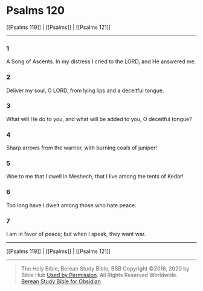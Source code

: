 # Psalms 120

[[Psalms 119]] | [[Psalms]] | [[Psalms 121]]

---

### 1
A Song of Ascents. In my distress I cried to the LORD, and He answered me.

### 2
Deliver my soul, O LORD, from lying lips and a deceitful tongue.

### 3
What will He do to you, and what will be added to you, O deceitful tongue?

### 4
Sharp arrows from the warrior, with burning coals of juniper!

### 5
Woe to me that I dwell in Meshech, that I live among the tents of Kedar!

### 6
Too long have I dwelt among those who hate peace.

### 7
I am in favor of peace; but when I speak, they want war.

---

[[Psalms 119]] | [[Psalms]] | [[Psalms 121]]

---

> The Holy Bible, Berean Study Bible, BSB
> Copyright &copy;2016, 2020 by Bible Hub
> [Used by Permission](https://berean.bible/terms.htm). All Rights Reserved Worldwide.
> [Berean Study Bible for Obsidian](https://github.com/gapmiss/berean-study-bible-for-obsidian)</small>

